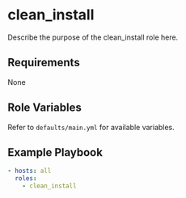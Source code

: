 # clean_install

Describe the purpose of the clean_install role here.

## Requirements
None

## Role Variables
Refer to `defaults/main.yml` for available variables.

## Example Playbook
```yaml
- hosts: all
  roles:
    - clean_install
```
